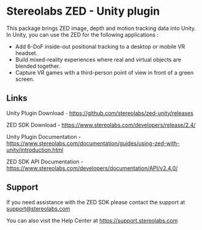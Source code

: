 # Stereolabs ZED - Unity plugin

This package brings ZED image, depth and motion tracking data into Unity. In Unity, you can use the ZED for the following applications :

- Add 6-DoF inside-out positional tracking to a desktop or mobile VR headset.
- Build mixed-reality experiences where real and virtual objects are blended together.
- Capture VR games with a third-person point of view in front of a green screen.

Links
---------------

Unity Plugin Download - https://github.com/stereolabs/zed-unity/releases

ZED SDK Download - https://www.stereolabs.com/developers/release/2.4/

Unity Plugin Documentation - https://www.stereolabs.com/documentation/guides/using-zed-with-unity/introduction.html

ZED SDK API Documentation - https://www.stereolabs.com/developers/documentation/API/v2.4.0/

Support
-------
If you need assistance with the ZED SDK please contact the support at support@stereolabs.com

You can also visit the Help Center at https://support.stereolabs.com
